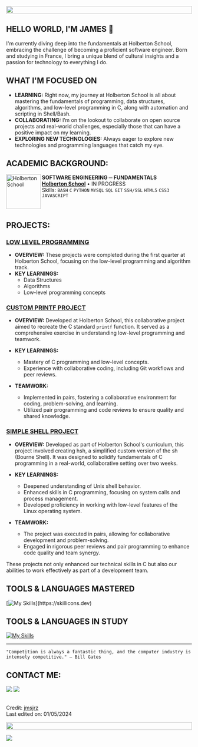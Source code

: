 <img src="https://t3.ftcdn.net/jpg/04/99/35/54/360_F_499355401_bcBoOyUj1BqmTrlbdKBJkDQl7FBvHmW0.jpg" height="21px" style="width: 100%;">

## HELLO WORLD, I'M JAMES 👋

I'm currently diving deep into the fundamentals at Holberton School, embracing the challenge of becoming a proficient software engineer. Born and studying in France, I bring a unique blend of cultural insights and a passion for technology to everything I do.

## WHAT I'M FOCUSED ON

- **LEARNING:** Right now, my journey at Holberton School is all about mastering the fundamentals of programming, data structures, algorithms, and low-level programming in C, along with automation and scripting in Shell/Bash.
- **COLLABORATING:** I’m on the lookout to collaborate on open source projects and real-world challenges, especially those that can have a positive impact on my learning.
- **EXPLORING NEW TECHNOLOGIES:** Always eager to explore new technologies and programming languages that catch my eye.

## ACADEMIC BACKGROUND:

[<img align="left" height="94px" width="94px" alt="Holberton School" src="https://blog.holbertonschool.com/wp-content/uploads/2019/04/instagram_feed180.jpg"/>](https://www.holbertonschool.fr/)
**SOFTWARE ENGINEERING ─ FUNDAMENTALS** \
[**Holberton School**](https://www.holbertonschool.fr/) • IN PROGRESS \
Skills: `BASH` `C` `PYTHON` `MYSQL` `SQL` `GIT` `SSH/SSL` `HTML5` `CSS3` `JAVASCRIPT`

<br clear="left"/>

## PROJECTS:

### [LOW LEVEL PROGRAMMING](https://github.com/jmsjrz/holbertonschool-low_level_programming)

- **OVERVIEW:**
  These projects were completed during the first quarter at Holberton School, focusing on the low-level programming and algorithm track.
- **KEY LEARNINGS:**
  - Data Structures
  - Algorithms
  - Low-level programming concepts

### [CUSTOM PRINTF PROJECT](https://github.com/jmsjrz/holbertonschool-printf)

- **OVERVIEW:**
  Developed at Holberton School, this collaborative project aimed to recreate the C standard `printf` function. It served as a comprehensive exercise in understanding low-level programming and teamwork.

- **KEY LEARNINGS:**

  - Mastery of C programming and low-level concepts.
  - Experience with collaborative coding, including Git workflows and peer reviews.

- **TEAMWORK:**
  - Implemented in pairs, fostering a collaborative environment for coding, problem-solving, and learning.
  - Utilized pair programming and code reviews to ensure quality and shared knowledge.

### [SIMPLE SHELL PROJECT](https://github.com/CLMNTDFR/holbertonschool-simple_shell)

- **OVERVIEW:**
  Developed as part of Holberton School's curriculum, this project involved creating hsh, a simplified custom version of the sh (Bourne Shell). It was designed to solidify fundamentals of C programming in a real-world, collaborative setting over two weeks.

- **KEY LEARNINGS:**

  - Deepened understanding of Unix shell behavior.
  - Enhanced skills in C programming, focusing on system calls and process management.
  - Developed proficiency in working with low-level features of the Linux operating system.

- **TEAMWORK:**
  - The project was executed in pairs, allowing for collaborative development and problem-solving.
  - Engaged in rigorous peer reviews and pair programming to enhance code quality and team synergy.

These projects not only enhanced our technical skills in C but also our abilities to work effectively as part of a development team.

## TOOLS & LANGUAGES MASTERED

[![My Skills](https://skillicons.dev/icons?i=vscode,git,github,bash,c,docker,)](https://skillicons.dev)

## TOOLS & LANGUAGES IN STUDY

[![My Skills](https://skillicons.dev/icons?i=html,css,js,lua,python,react,django)](https://skillicons.dev)

---

```
"Competition is always a fantastic thing, and the computer industry is intensely competitive." — Bill Gates
```

## CONTACT ME:

<div>
<a href = "mailto: 8708@holbertonstudents.com"><img loading="lazy" src="https://img.shields.io/badge/Gmail-D14836?style=for-the-badge&logo=gmail&logoColor=white" target="_blank"></a>
<a href="https://www.linkedin.com/in/james-jarosz-fr/" target="_blank"><img loading="lazy" src="https://img.shields.io/badge/-LinkedIn-%230077B5?style=for-the-badge&logo=linkedin&logoColor=white" target="_blank"></a>   
</div>

<br>

Credit: [jmsjrz](https://github.com/jmsjrz) \
Last edited on: 01/05/2024

<img src="https://t3.ftcdn.net/jpg/04/99/35/54/360_F_499355401_bcBoOyUj1BqmTrlbdKBJkDQl7FBvHmW0.jpg" height="21px" style="width: 100%;">

![](https://komarev.com/ghpvc/?username=jmsjrz&style=for-the-badge&color=red)
